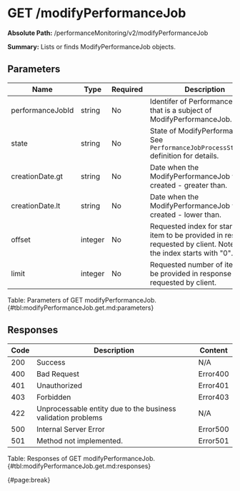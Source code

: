 <!--
    ATTENTION: This file was generated via gradle!
               Do NOT manually edit this file! Any such changes will be overwritten!
-->

# GET /modifyPerformanceJob

**Absolute Path:** /performanceMonitoring/v2/modifyPerformanceJob

**Summary:** Lists or finds ModifyPerformanceJob objects.

## Parameters

| Name | Type | Required | Description |
| ------ | ------ | --- | ------------ |
| performanceJobId | string | No | Identifer of Performance Job that is a subject of ModifyPerformanceJob. |
| state | string | No | State of ModifyPerformanceJob See `PerformanceJobProcessStateType` definition for details. |
| creationDate.gt | string | No | Date when the ModifyPerformanceJob was created - greater than. |
| creationDate.lt | string | No | Date when the ModifyPerformanceJob was created - lower than. |
| offset | integer | No | Requested index for start of item to be provided in response requested by client. Note that the index starts with "0". |
| limit | integer | No | Requested number of items to be provided in response requested by client. |

Table: Parameters of GET modifyPerformanceJob. {#tbl:modifyPerformanceJob.get.md:parameters}

## Responses

| Code | Description | Content |
|------|-------------|---------|
| 200 | Success | N/A |
| 400 | Bad Request | Error400 |
| 401 | Unauthorized | Error401 |
| 403 | Forbidden | Error403 |
| 422 | Unprocessable entity due to the business validation problems | N/A |
| 500 | Internal Server Error | Error500 |
| 501 | Method not implemented. | Error501 |

Table: Responses of GET modifyPerformanceJob. {#tbl:modifyPerformanceJob.get.md:responses}

{#page:break}
